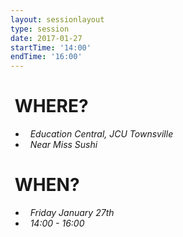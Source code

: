 ```yaml
---
layout: sessionlayout
type: session
date: 2017-01-27
startTime: '14:00'
endTime: '16:00'
---
```


&nbsp;WHERE?
============

- &nbsp;&nbsp;*Education Central, JCU Townsville*
- &nbsp;&nbsp;*Near Miss Sushi*

&nbsp;WHEN?
===========

- &nbsp;&nbsp;*Friday January 27th* 
- &nbsp;&nbsp;*14:00 - 16:00*
